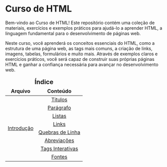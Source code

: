 # Curso de HTML

Bem-vindo ao Curso de HTML! Este repositório contém uma coleção de materiais, exercícios e exemplos práticos para ajudá-lo a aprender HTML, a linguagem fundamental para o desenvolvimento de páginas web.

Neste curso, você aprenderá os conceitos essenciais do HTML, como a estrutura de uma página web, as tags mais comuns, a criação de links, imagens, tabelas, formulários e muito mais. Através de exemplos claros e exercícios práticos, você será capaz de construir suas próprias páginas HTML e ganhar a confiança necessária para avançar no desenvolvimento web.

<div align="center">
    <table>
        <thead>
            <tr align="center">
                <td colspan="2" style="font-size:20px"><strong>Índice</strong></td>
            </tr>
            <tr align="center">
                <td><b>Arquivo</b></td>
                <td><b>Conteúdo</b></td>
            </tr>
        </thead>
        <tbody>
            <tr align="center">
                <td rowspan="8"><a href="">Introdução</a></td>
                <td><a href="">Titulos</a></td>
            </tr>
            <tr align="center">
                <td><a href="">Parágrafo</a></td>
            </tr>
            <tr align="center">
                <td><a href="">Listas</a></td>
            </tr>
            <tr align="center">
                <td><a href="">Links</a></td>
            </tr>
            <tr align="center">
                <td><a href="">Quebras de Linha</a></td>
            </tr>
            <tr align="center">
                <td><a href="">Abreviações</a></td>
            </tr>
            <tr align="center">
                <td><a href="">Tags Interativas</a></td>
            </tr>
            <tr align="center">
                <td><a href="">Fontes</a></td>
            </tr>
        </tbody>
    </table>
</div>